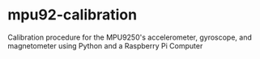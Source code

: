 # mpu92-calibration
Calibration procedure for the MPU9250's accelerometer, gyroscope, and magnetometer using Python and a Raspberry Pi Computer
